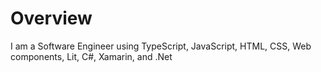 # Overview

I am a Software Engineer using TypeScript, JavaScript, HTML, CSS, Web components, Lit, C#, Xamarin, and .Net

